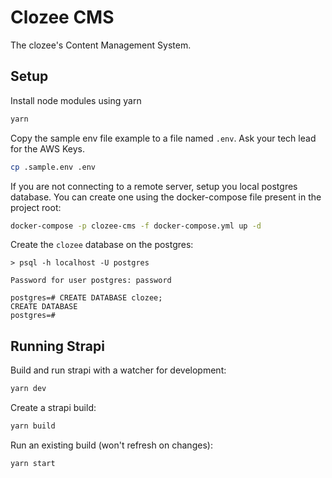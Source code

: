 # Clozee CMS

The clozee's Content Management System.

## Setup

Install node modules using yarn

```sh
yarn
```

Copy the sample env file example to a file named `.env`. Ask your tech lead for the AWS Keys.

```sh
cp .sample.env .env
```

If you are not connecting to a remote server, setup you local postgres database. You can create one using the docker-compose file present in the project root:

```sh
docker-compose -p clozee-cms -f docker-compose.yml up -d
```

Create the `clozee` database on the postgres:

```
> psql -h localhost -U postgres

Password for user postgres: password

postgres=# CREATE DATABASE clozee;
CREATE DATABASE
postgres=#
```

## Running Strapi

Build and run strapi with a watcher for development:

```sh
yarn dev
```

Create a strapi build:

```sh
yarn build
```

Run an existing build (won't refresh on changes):

```sh
yarn start
```
